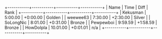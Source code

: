 +-----------+-----------+-----------+-----------+
|   Name    |   Time    |   Diff    |    Rank   |
+-----------+-----------+-----------+-----------+
| Kekusman  |  5:00.00  | +0:00.00  |   Golden  |
| weewee63  |  7:30.00  | +2:30.00  |   Silver  |
| SoLongNic |  8:01.00  | +0:31.00  |   Bronze  |
| Pewpewboi |  9:59.59  | +1:58.59  |   Bronze  |
| HowDoIpla | 10.01.00  | +0:01.01  |    n/a    |
+-----------+-----------+-----------+-----------+